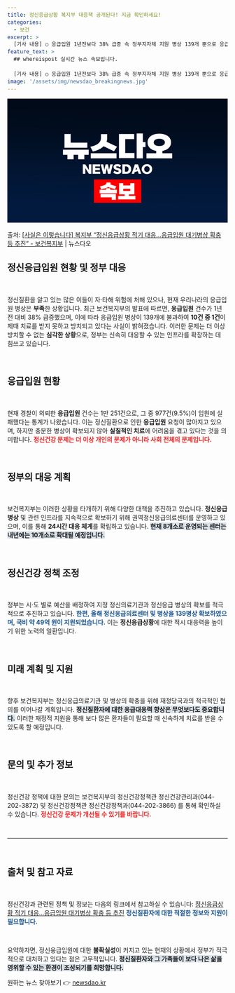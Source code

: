 ```yaml
---
title: 정신응급상황 복지부 대응책 공개된다! 지금 확인하세요!
categories:
  - 보건
excerpt: >
  [기사 내용] ○ 응급입원 1년전보다 38% 급증 속 정부지자체 지원 병상 139개 뿐으로 응급입원 10건 …
feature_text: >
  ## whereispost 실시간 뉴스 속보입니다.

  [기사 내용] ○ 응급입원 1년전보다 38% 급증 속 정부지자체 지원 병상 139개 뿐으로 응급입원 10건 …
image: '/assets/img/newsdao_breakingnews.jpg'
---
```


![뉴스다오 속보](/assets/img/newsdao_breakingnews.jpg)

<p>출처: <a href="https://newsdao.kr/2383" rel="dofollow">[사실은 이렇습니다] 복지부 “정신응급상황 적기 대응…응급입원 대기병상 확충 등 추진” - 보건복지부</a> | 뉴스다오</p>

<h2 data-ke-size="size26">정신응급입원 현황 및 정부 대응</h2>

<p data-ke-size="size16">&nbsp;</p>

정신질환을 앓고 있는 많은 이들이 자·타해 위험에 처해 있으나, 현재 우리나라의 응급입원 병상은 **부족**한 상황입니다. 최근 보건복지부의 발표에 따르면, **응급입원** 건수가 1년 전 대비 38% 급증했으며, 이에 따라 응급입원 병상이 139개에 불과하여 **10건 중 1건**이 제때 치료를 받지 못하고 방치되고 있다는 사실이 밝혀졌습니다. 이러한 문제는 더 이상 방치할 수 없는 **심각한 상황**으로, 정부는 신속히 대응할 수 있는 인프라를 확장하는 데 힘쓰고 있습니다.

<p data-ke-size="size16">&nbsp;</p>

<h2 data-ke-size="size26">응급입원 현황</h2>

<p data-ke-size="size16">&nbsp;</p>

현재 경찰이 의뢰한 **응급입원** 건수는 1만 251건으로, 그 중 977건(9.5%)이 입원에 실패했다는 통계가 나왔습니다. 이는 정신질환으로 인한 **응급입원** 요청이 많아지고 있으며, 하지만 충분한 병상이 확보되지 않아 **실질적인 치료**에 어려움을 겪고 있다는 것을 의미합니다. <b><span style="color: #ee2323;">정신건강 문제는 더 이상 개인의 문제가 아니라 사회 전체의 문제입니다.</span></b>

<p data-ke-size="size16">&nbsp;</p>

<h2 data-ke-size="size26">정부의 대응 계획</h2>

<p data-ke-size="size16">&nbsp;</p>

보건복지부는 이러한 상황을 타개하기 위해 다양한 대책을 추진하고 있습니다. **정신응급병상** 및 관련 인프라를 지속적으로 확보하기 위해 권역정신응급의료센터를 운영하고 있으며, 이를 통해 **24시간 대응 체계**를 확립하고 있습니다. <b><span style="background-color: #21538527;">현재 8개소로 운영되는 센터는 내년에는 10개소로 확대될 예정입니다.</span></b>

<p data-ke-size="size16">&nbsp;</p>

<h2 data-ke-size="size26">정신건강 정책 조정</h2>

<p data-ke-size="size16">&nbsp;</p>

정부는 시·도 별로 예산을 배정하여 지정 정신의료기관과 정신응급 병상의 확보를 적극적으로 추진하고 있습니다. <b><span style="color: #1a5490;">한편, 올해 정신응급의료센터 및 병상을 139병상 확보하였으며, 국비 약 49억 원이 지원되었습니다.</span></b> 이는 **정신응급상황**에 대한 적시 대응력을 높이기 위한 노력의 일환입니다.

<p data-ke-size="size16">&nbsp;</p>

<h2 data-ke-size="size26">미래 계획 및 지원</h2>

<p data-ke-size="size16">&nbsp;</p>

향후 보건복지부는 정신응급의료기관 및 병상의 확충을 위해 재정당국과의 적극적인 협의를 이어나갈 계획입니다. <b><span style="background-color: #21538527;">정신질환자에 대한 응급대응력 향상은 무엇보다도 중요합니다.</span></b> 이러한 재정적 지원을 통해 보다 많은 환자들이 필요할 때 신속하게 치료를 받을 수 있도록 할 예정입니다.

<p data-ke-size="size16">&nbsp;</p>

<h2 data-ke-size="size26">문의 및 추가 정보</h2>

<p data-ke-size="size16">&nbsp;</p>

정신건강 정책에 대한 문의는 보건복지부의 정신건강정책관 정신건강관리과(044-202-3872) 및 정신건강정책관 정신건강정책과(044-202-3866) 를 통해 확인하실 수 있습니다. <b><span style="color: #ee2323;">정신건강 문제가 개선될 수 있기를 바랍니다.</span></b> 

<p data-ke-size="size16">&nbsp;</p>

<hr>

<p data-ke-size="size16">&nbsp;</p>

<h2 data-ke-size="size26">출처 및 참고 자료</h2>

<p data-ke-size="size16">&nbsp;</p>

정신건강과 관련된 정책 및 정보는 다음의 링크에서 참고하실 수 있습니다: [정신응급상황 적기 대응…응급입원 대기병상 확충 등 추진](https://newsdao.kr/2383) <b><span style="color: #1a5490;">정신질환자에 대한 적절한 정보와 지원이 필요합니다.</span></b>

<p data-ke-size="size16">&nbsp;</p>

요약하자면, 정신웅급입원에 대한 **불확실성**이 커지고 있는 현재의 상황에서 정부가 적극적으로 대처하고 있다는 점은 고무적입니다. <b><span style="background-color: #21538527;">정신질환자와 그 가족들이 보다 나은 삶을 영위할 수 있는 환경이 조성되기를 희망합니다.</span></b> 

원하는 뉴스 찾아보기 👉 <a href="https://newsdao.kr" rel="dofollow">newsdao.kr</a>


